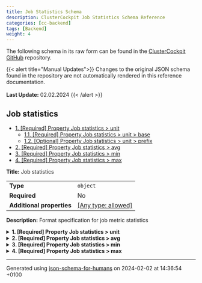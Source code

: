 ```yaml
---
title: Job Statistics Schema
description: ClusterCockpit Job Statistics Schema Reference
categories: [cc-backend]
tags: [Backend]
weight: 4
---
```


The following schema in its raw form can be found in the [ClusterCockpit GitHub](https://github.com/ClusterCockpit/cc-backend/tree/master/pkg/schema/schemas) repository.

{{< alert title="Manual Updates">}}
  Changes to the original JSON schema found in the repository are not automatically rendered in this reference documentation.</br></br>
  **Last Update:** 02.02.2024
{{< /alert >}}

## Job statistics

- [1. [Required] Property Job statistics > unit](#unit)
  - [1.1. [Required] Property Job statistics > unit > base](#unit_base)
  - [1.2. [Optional] Property Job statistics > unit > prefix](#unit_prefix)
- [2. [Required] Property Job statistics > avg](#avg)
- [3. [Required] Property Job statistics > min](#min)
- [4. [Required] Property Job statistics > max](#max)

**Title:** Job statistics

|                           |                                                                           |
| ------------------------- | ------------------------------------------------------------------------- |
| **Type**                  | `object`                                                                  |
| **Required**              | No                                                                        |
| **Additional properties** | [[Any type: allowed]](# "Additional Properties of any type are allowed.") |

**Description:** Format specification for job metric statistics

<details>
<summary>
<strong> <a name="unit"></a>1. [Required] Property Job statistics > unit</strong>  

</summary>
<blockquote>

|                           |                                                                           |
| ------------------------- | ------------------------------------------------------------------------- |
| **Type**                  | `object`                                                                  |
| **Required**              | Yes                                                                       |
| **Additional properties** | [[Any type: allowed]](# "Additional Properties of any type are allowed.") |
| **Defined in**            | unit.schema.json                                                          |

**Description:** Metric unit

<details>
<summary>
<strong> <a name="unit_base"></a>1.1. [Required] Property Job statistics > unit > base</strong>  

</summary>
<blockquote>

|              |                    |
| ------------ | ------------------ |
| **Type**     | `enum (of string)` |
| **Required** | Yes                |

**Description:** Metric base unit

Must be one of:
* "B"
* "F"
* "B/s"
* "F/s"
* "CPI"
* "IPC"
* "Hz"
* "W"
* "°C"
* ""

</blockquote>
</details>

<details>
<summary>
<strong> <a name="unit_prefix"></a>1.2. [Optional] Property Job statistics > unit > prefix</strong>  

</summary>
<blockquote>

|              |                    |
| ------------ | ------------------ |
| **Type**     | `enum (of string)` |
| **Required** | No                 |

**Description:** Unit prefix

Must be one of:
* "K"
* "M"
* "G"
* "T"
* "P"
* "E"

</blockquote>
</details>

</blockquote>
</details>

<details>
<summary>
<strong> <a name="avg"></a>2. [Required] Property Job statistics > avg</strong>  

</summary>
<blockquote>

|              |          |
| ------------ | -------- |
| **Type**     | `number` |
| **Required** | Yes      |

**Description:** Job metric average

| Restrictions |        |
| ------------ | ------ |
| **Minimum**  | &ge; 0 |

</blockquote>
</details>

<details>
<summary>
<strong> <a name="min"></a>3. [Required] Property Job statistics > min</strong>  

</summary>
<blockquote>

|              |          |
| ------------ | -------- |
| **Type**     | `number` |
| **Required** | Yes      |

**Description:** Job metric minimum

| Restrictions |        |
| ------------ | ------ |
| **Minimum**  | &ge; 0 |

</blockquote>
</details>

<details>
<summary>
<strong> <a name="max"></a>4. [Required] Property Job statistics > max</strong>  

</summary>
<blockquote>

|              |          |
| ------------ | -------- |
| **Type**     | `number` |
| **Required** | Yes      |

**Description:** Job metric maximum

| Restrictions |        |
| ------------ | ------ |
| **Minimum**  | &ge; 0 |

</blockquote>
</details>

----------------------------------------------------------------------------------------------------------------------------
Generated using [json-schema-for-humans](https://github.com/coveooss/json-schema-for-humans) on 2024-02-02 at 14:36:54 +0100